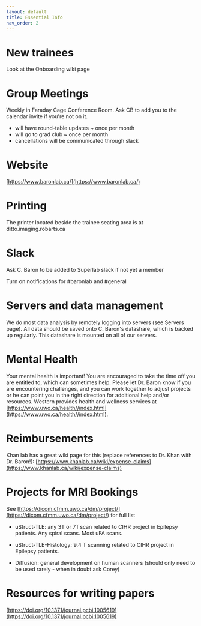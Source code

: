```yaml
---
layout: default
title: Essential Info
nav_order: 2
---
```


# New trainees
Look at the Onboarding wiki page

# Group Meetings 

Weekly in Faraday Cage Conference Room. Ask CB to add you to the calendar invite if you're not on it.
- will have round-table updates ~ once per month
- will go to grad club ~ once per month
- cancellations will be communicated through slack 

# Website 
[https://www.baronlab.ca/](https://www.baronlab.ca/)

# Printing
The printer located beside the trainee seating area is at ditto.imaging.robarts.ca

# Slack
Ask C. Baron to be added to Superlab slack if not yet a member

Turn on notifications for #baronlab and #general

# Servers and data management
We do most data analysis by remotely logging into servers (see Servers page). All data should be saved onto C. Baron's datashare, which is backed up regularly. This datashare is mounted on all of our servers.

# Mental Health
Your mental health is important! You are encouraged to take the time off you are entitled to, which can sometimes help. Please let Dr. Baron know if you are encountering challenges, and you can work together to adjust projects or he can point you in the right direction for additional help and/or resources. Western provides health and wellness services at [https://www.uwo.ca/health//index.html](https://www.uwo.ca/health//index.html).

# Reimbursements 
Khan lab has a great wiki page for this (replace references to Dr. Khan with Dr. Baron!): [https://www.khanlab.ca/wiki/expense-claims](https://www.khanlab.ca/wiki/expense-claims) 

# Projects for MRI Bookings 

See [https://dicom.cfmm.uwo.ca/dm/project/](https://dicom.cfmm.uwo.ca/dm/project/) for full list 

- uStruct-TLE: any 3T or 7T scan related to CIHR project in Epilepsy patients. Any spiral scans. Most uFA scans. 

- uStruct-TLE-Histology: 9.4 T scanning related to CIHR project in Epilepsy patients. 

- Diffusion: general development on human scanners (should only need to be used rarely - when in doubt ask Corey)

# Resources for writing papers 

[https://doi.org/10.1371/journal.pcbi.1005619](https://doi.org/10.1371/journal.pcbi.1005619) 


